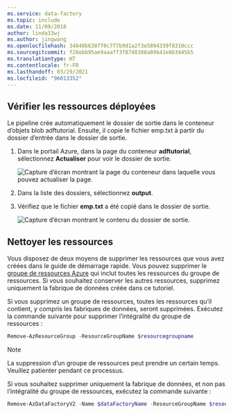 ```yaml
---
ms.service: data-factory
ms.topic: include
ms.date: 11/09/2018
author: linda33wj
ms.author: jingwang
ms.openlocfilehash: 34848b638ff0c7f7b9d1a2f3e5894339f8310ccc
ms.sourcegitcommit: f28ebb95ae9aaaff3f87d8388a09b41e0b3445b5
ms.translationtype: HT
ms.contentlocale: fr-FR
ms.lasthandoff: 03/29/2021
ms.locfileid: "96013352"
---
```

## <a name="review-deployed-resources"></a>Vérifier les ressources déployées

Le pipeline crée automatiquement le dossier de sortie dans le conteneur d’objets blob adftutorial. Ensuite, il copie le fichier emp.txt à partir du dossier d’entrée dans le dossier de sortie. 

1. Dans le portail Azure, dans la page du conteneur **adftutorial**, sélectionnez **Actualiser** pour voir le dossier de sortie. 
    
    ![Capture d’écran montrant la page du conteneur dans laquelle vous pouvez actualiser la page.](media/data-factory-quickstart-verify-output-cleanup/output-refresh.png)

2. Dans la liste des dossiers, sélectionnez **output**. 

3. Vérifiez que le fichier **emp.txt** a été copié dans le dossier de sortie. 

    ![Capture d’écran montrant le contenu du dossier de sortie.](media/data-factory-quickstart-verify-output-cleanup/output-file.png)

## <a name="clean-up-resources"></a>Nettoyer les ressources

Vous disposez de deux moyens de supprimer les ressources que vous avez créées dans le guide de démarrage rapide. Vous pouvez supprimer le [groupe de ressources Azure](../articles/azure-resource-manager/management/overview.md) qui inclut toutes les ressources du groupe de ressources. Si vous souhaitez conserver les autres ressources, supprimez uniquement la fabrique de données créée dans ce tutoriel.

Si vous supprimez un groupe de ressources, toutes les ressources qu’il contient, y compris les fabriques de données, seront supprimées. Exécutez la commande suivante pour supprimer l’intégralité du groupe de ressources : 

```powershell
Remove-AzResourceGroup -ResourceGroupName $resourcegroupname
```

> [!Note]
> La suppression d’un groupe de ressources peut prendre un certain temps. Veuillez patienter pendant ce processus.

Si vous souhaitez supprimer uniquement la fabrique de données, et non pas l’intégralité du groupe de ressources, exécutez la commande suivante : 

```powershell
Remove-AzDataFactoryV2 -Name $dataFactoryName -ResourceGroupName $resourceGroupName
```